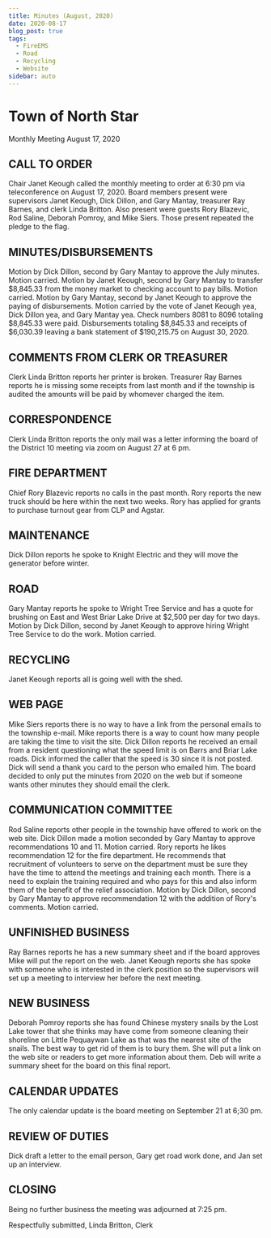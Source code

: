 ```yaml
---
title: Minutes (August, 2020)
date: 2020-08-17
blog_post: true
tags: 
  - FireEMS
  - Road
  - Recycling
  - Website
sidebar: auto
---
```


# Town of North Star
Monthly Meeting
August 17, 2020

## CALL TO ORDER
Chair Janet Keough called the monthly meeting to order at 6:30 pm via teleconference on August 17, 2020.  Board 
members present were supervisors Janet Keough, Dick Dillon, and Gary Mantay, treasurer Ray Barnes, and clerk Linda Britton.  Also present were guests Rory Blazevic, Rod Saline, Deborah Pomroy, and Mike Siers.  Those present repeated 
the pledge to the flag.

## MINUTES/DISBURSEMENTS
Motion by Dick Dillon, second by Gary Mantay to approve the July minutes.  Motion carried. Motion by Janet Keough, second by Gary Mantay to transfer $8,845.33 from the money market to checking account to pay bills.  Motion carried.  Motion by Gary Mantay, second by Janet Keough to approve the paying of disbursements. Motion carried by the vote of Janet Keough yea, Dick Dillon yea, and Gary Mantay yea.  Check numbers 8081 to 8096 totaling $8,845.33 were paid.  Disbursements totaling 
$8,845.33 and receipts of $6,030.39 leaving a bank statement of $190,215.75 on August 30, 2020.

## COMMENTS FROM CLERK OR TREASURER
Clerk Linda Britton reports her printer is broken.  Treasurer Ray Barnes reports he is missing some receipts 
from last month and if the township is audited the amounts will be paid by whomever charged the item.

## CORRESPONDENCE
Clerk Linda Britton reports the only mail was a letter informing the board of the District 10 meeting via zoom 
on August 27 at 6 pm.

## FIRE DEPARTMENT
Chief Rory Blazevic reports no calls in the past month.  Rory reports the new truck should be here within the next 
two weeks.  Rory has applied for grants to purchase turnout gear from CLP and Agstar.

## MAINTENANCE
Dick Dillon reports he spoke to Knight Electric and they will move the generator before winter.

## ROAD
Gary Mantay reports he spoke to Wright Tree Service and has a quote for brushing on East and West Briar Lake Drive 
at $2,500 per day for two days.  Motion by Dick Dillon, second by Janet Keough to approve hiring Wright Tree Service 
to do the work.  Motion carried.

## RECYCLING 
Janet Keough reports all is going well with the shed.

## WEB PAGE
Mike Siers reports there is no way to have a link from the personal emails to the township e-mail. Mike reports 
there is a way to count how many people are taking the time to visit the site. Dick Dillon reports he received an 
email from a resident questioning what the speed limit is on Barrs and Briar Lake roads.  Dick informed the caller 
that the speed is 30 since it is not posted.  Dick will send a thank you card to the person who emailed him.  The board 
decided to only put the minutes from 2020 on the web but if someone wants other minutes they should email the clerk.

## COMMUNICATION COMMITTEE
Rod Saline reports other people in the township have offered to work on the web site. Dick Dillon made a motion 
seconded by Gary Mantay to approve recommendations 10 and 11.  Motion carried. Rory reports he likes recommendation 
12 for the fire department.  He recommends that recruitment of volunteers to serve on the department must be sure 
they have the time to attend the meetings and training each month.  There is a need to explain the training required 
and who pays for this and also inform them of the benefit of the relief association.  Motion by Dick Dillon, second 
by Gary Mantay to approve recommendation 12 with the addition of Rory's comments.  Motion carried.

## UNFINISHED BUSINESS
Ray Barnes reports he has a new summary sheet and if the board approves Mike will put the report on the web.  Janet 
Keough reports she has spoke with someone who is interested in the clerk position so the supervisors will set up a 
meeting to interview her before the next meeting.

## NEW BUSINESS
Deborah Pomroy reports she has found Chinese mystery snails by the Lost Lake tower that she thinks may have come 
from someone cleaning their shoreline on Little Pequaywan Lake as that was the nearest site of the snails.  The 
best way to get rid of them is to bury them.  She will put a link on the web site or readers to get more information 
about them.  Deb will write a summary sheet for the board on this final report.

## CALENDAR UPDATES
The only calendar update is the board meeting on September 21 at 6;30 pm.

## REVIEW OF DUTIES
Dick draft a letter to the email person, Gary get road work done, and Jan set up an interview.

## CLOSING
Being no further business the meeting was adjourned at 7:25 pm.

Respectfully submitted,
Linda Britton, Clerk
